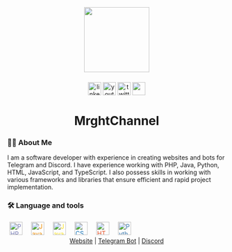 <div align="center">
  <img height="150" src="https://github.com/MrghtChannel/MrghtChannel/blob/main/assets/mrghtchannel.gif"/>
</div>

###

<div align="center">
  <img src="https://img.shields.io/badge/logo-gitlab-blue?logo=gitlab" height="30" alt="linkedin logo"  />
  <img src="https://img.shields.io/static/v1?message=Youtube&logo=youtube&label=&color=FF0000&logoColor=white&labelColor=&style=for-the-badge" height="30" alt="youtube logo"  />
  <img src="https://img.shields.io/static/v1?message=Twitter&logo=twitter&label=&color=1DA1F2&logoColor=white&labelColor=&style=for-the-badge" height="30" alt="twitter logo"  />
    <img src="https://img.shields.io/badge/Facebook-1877F2?style=for-the-badge&logo=facebook&logoColor=white" height="30" />
</div>

###

<h1 align="center">MrghtChannel</h1>

###

<h3 align="left">👩‍💻  About Me</h3>

I am a software developer with experience in creating websites and bots for Telegram and Discord. I have experience working with PHP, Java, Python, HTML, JavaScript, and TypeScript. I also possess skills in working with various frameworks and libraries that ensure efficient and rapid project implementation.

###

<h3 align="left">🛠 Language and tools</h3>

<div style="display: flex; flex-wrap: wrap; gap: 10px;">
  <a href="https://www.php.net/" target="_blank" style="text-decoration: none; color: #777BB4; padding: 5px; border-radius: 5px;">
    <img src="https://img.shields.io/badge/PHP-777BB4?style=for-the-badge&logo=php&logoColor=white" height="30" alt="PHP logo" />
  </a>

  <a href="https://www.java.com/" target="_blank" style="text-decoration: none; color: #ED8B00; padding: 5px; border-radius: 5px;">
    <img src="https://img.shields.io/badge/Java-ED8B00?style=for-the-badge&logo=java&logoColor=white" height="30" alt="Java logo" />
  </a>

  <a href="https://developer.mozilla.org/en-US/docs/Web/JavaScript" target="_blank" style="text-decoration: none; color: #F7DF1E; padding: 5px; border-radius: 5px;">
    <img src="https://img.shields.io/badge/JavaScript-F7DF1E?style=for-the-badge&logo=javascript&logoColor=black" height="30" alt="JavaScript logo" />
  </a>

  <a href="https://developer.mozilla.org/en-US/docs/Web/CSS" target="_blank" style="text-decoration: none; color: #1572B6; padding: 5px; border-radius: 5px;">
    <img src="https://img.shields.io/badge/CSS3-1572B6?style=for-the-badge&logo=css3&logoColor=white" height="30" alt="CSS3 logo" />
  </a>

  <a href="https://developer.mozilla.org/en-US/docs/Web/HTML" target="_blank" style="text-decoration: none; color: #E34F26; padding: 5px; border-radius: 5px;">
    <img src="https://img.shields.io/badge/HTML5-E34F26?style=for-the-badge&logo=html5&logoColor=white" height="30" alt="HTML5 logo" />
  </a>

  <a href="https://www.python.org/" target="_blank" style="text-decoration: none; color: #3776AB; padding: 5px; border-radius: 5px;">
    <img src="https://img.shields.io/badge/Python-3776AB?style=for-the-badge&logo=python&logoColor=white" height="30" alt="Python logo" />
  </a>
</div>

<div align="center">
  <a href="https://mrghtchannel.github.io/Website-MrghtChannel/">Website</a> | <a href="https://t.me/MrghtChannel_Bot">Telegram Bot</a> | <a href="https://discord.gg/tzxWUqp2mN">Discord</a>
</div>
